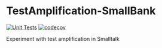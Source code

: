 # TestAmplification-SmallBank

[![Unit Tests](https://github.com/luque/TestAmplification-SmallBank/actions/workflows/unit-tests.yml/badge.svg)](https://github.com/luque/TestAmplification-SmallBank/actions/workflows/unit-tests.yml)
[![codecov](https://codecov.io/gh/luque/TestAmplification-SmallBank/branch/main/graph/badge.svg?token=HN80X1M503)](https://codecov.io/gh/luque/TestAmplification-SmallBank)

Experiment with test amplification in Smalltalk
